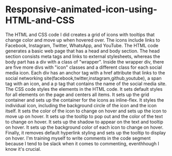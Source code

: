 # Responsive-animated-icon-using-HTML-and-CSS
The HTML and CSS code I did creates a grid of icons with tooltips that change color and move up when hovered over. The icons include links to Facebook, Instagram, Twitter, WhatsApp, and YouTube.
The HTML code generates a basic web page that has a head and body section. The head section consists meta tags and links to external stylesheets, whereas the body part has a div with a class of "wrapper". Inside the wrapper div, there are five more divs with "icon" classes and a different class for each social media icon. Each div has an anchor tag with a href attribute that links to the social networking site(facebook,twitter,instagram,github,youtube), a span tag with an icon, and a p tag that contains the name of the social media site.
The CSS code styles the elements in the HTML code. It sets default styles for all elements on the page and centers all items. It sets up the grid container and sets up the container for the icons as inline-flex. It styles the individual icon, including the background circle of the icon and the icon itself. It sets the color of the icon to change on hover and sets up the icon to move up on hover. It sets up the tooltip to pop out and the color of the text to change on hover. It sets up the shadow to appear on the text and tooltip on hover. It sets up the background color of each icon to change on hover. Finally, it removes default hyperlink styling and sets up the tooltip to display on hover.
I'm training myself to write comments in the code segment because I tend to be slack when it comes to commenting, eventhhough I know it's crucial.
